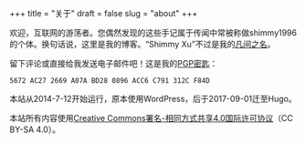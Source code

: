 +++
title = "关于"
draft = false
slug = "about"
+++

欢迎，互联网的游荡者。您偶然发现的这些手记属于传闻中常被称做shimmy1996的个体。换句话说，这里是我的博客。“Shimmy Xu”不过是我的[凡间之名](http://stallman.org/biographies.html#humorous%20bio)。

留下评论或直接给我发送电子邮件吧！这是我的[PGP密匙](https://www.shimmy1996.com/gpg.txt)：

```text
5672 AC27 2669 A07A BD28 0896 ACC6 C791 312C F84D
```

本站从2014-7-12开始运行，原本使用WordPress，后于2017-09-01迁至Hugo。

本站所有内容使用[Creative Commons署名-相同方式共享4.0国际许可协议](http://creativecommons.org/licenses/by-sa/4.0/deed.zh)（CC BY-SA 4.0）。
